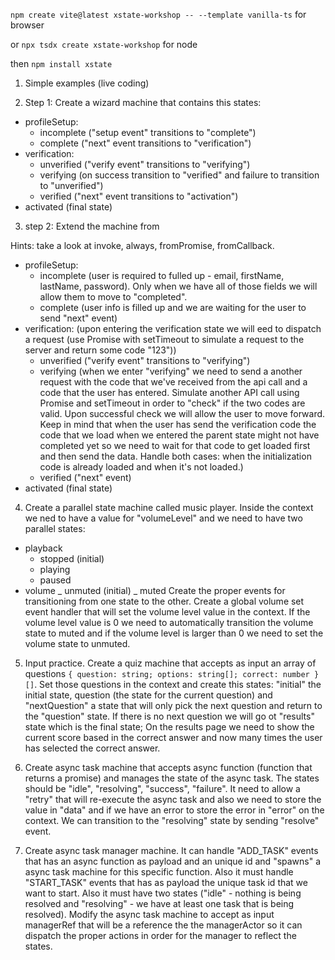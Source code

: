 `npm create vite@latest xstate-workshop -- --template vanilla-ts` for browser

or `npx tsdx create xstate-workshop` for node

then `npm install xstate`

1. Simple examples (live coding)

2. Step 1: Create a wizard machine that contains this states:

- profileSetup:
  - incomplete ("setup event" transitions to "complete")
  - complete ("next" event transitions to "verification")
- verification:
  - unverified ("verify event" transitions to "verifying")
  - verifying (on success transition to "verified" and failure to transition to "unverified")
  - verified ("next" event transitions to "activation")
- activated (final state)

3. step 2: Extend the machine from

Hints: take a look at invoke, always, fromPromise, fromCallback.

- profileSetup:
  - incomplete (user is required to fulled up - email, firstName, lastName, password). Only when we have all of those fields we will allow them to move to "completed".
  - complete (user info is filled up and we are waiting for the user to send "next" event)
- verification: (upon entering the verification state we will eed to dispatch a request (use Promise with setTimeout to simulate a request to the server and return some code "123"))
  - unverified ("verify event" transitions to "verifying")
  - verifying (when we enter "verifying" we need to send a another request with the code that we've received from the api call and a code that the user has entered. Simulate another API call using Promise and setTimeout in order to "check" if the two codes are valid. Upon successful check we will allow the user to move forward. Keep in mind that when the user has send the verification code the code that we load when we entered the parent state might not have completed yet so we need to wait for that code to get loaded first and then send the data. Handle both cases: when the initialization code is already loaded and when it's not loaded.)
  - verified ("next" event)
- activated (final state)

4. Create a parallel state machine called music player. Inside the context we ned to have a value for "volumeLevel" and we need to have two parallel states:

- playback
  - stopped (initial)
  - playing
  - paused
- volume
  _ unmuted (initial)
  _ muted
  Create the proper events for transitioning from one state to the other. Create a global volume set event handler that will set the volume level value in the context. If the volume level value is 0 we need to automatically transition the volume state to muted and if the volume level is larger than 0 we need to set the volume state to unmuted.

5. Input practice. Create a quiz machine that accepts as input an array of questions `{ question: string; options: string[]; correct: number }[]`. Set those questions in the context and create this states: "initial" the initial state, question (the state for the current question) and "nextQuestion" a state that will only pick the next question and return to the "question" state. If there is no next question we will go ot "results" state which is the final state; On the results page we need to show the current score based in the correct answer and now many times the user has selected the correct answer.

6. Create async task machine that accepts async function (function that returns a promise) and manages the state of the async task. The states should be "idle", "resolving", "success", "failure". It need to allow a "retry" that will re-execute the async task and also we need to store the value in "data" and if we have an error to store the error in "error" on the context. We can transition to the "resolving" state by sending "resolve" event.

7. Create async task manager machine. It can handle "ADD_TASK" events that has an async function as payload and an unique id and "spawns" a async task machine for this specific function. Also it must handle "START_TASK" events that has as payload the unique task id that we want to start. Also it must have two states ("idle" - nothing is being resolved and "resolving" - we have at least one task that is being resolved). Modify the async task machine to accept as input managerRef that will be a reference the the managerActor so it can dispatch the proper actions in order for the manager to reflect the states.
